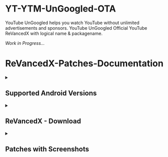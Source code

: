 # YT-YTM-UnGoogled-OTA
YouTube UnGoogled helps you watch YouTube without  unlimited advertisements and sponsors. YouTube UnGoogled Official YouTube ReVancedX with logical name &amp;  packagename.

_Work in Progress..._

# ReVancedX-Patches-Documentation

<details><summary>

## Supported Android Versions
</summary>

***Recommended android versions to installation for best compatibilty with revancedx patches.***

<details><summary>

#### YouTube ReVancedX - Android Versions
</summary>

```
Android 5
```
```
Android 6
```
```
Android 7
```
```
Android 8
```
```
Android 9
```
```
Android 10
```
```
Android 11
```
```
Android 12
```
```
Android 13
```
```
Android 14
```
```
Android 15
```

</details>

<details><summary>
  
#### YT Music ReVancedX - Android Versions
</summary>

```
Android 5
```
```
Android 6
```
```
Android 7
```
```
Android 8
```
```
Android 9
```
```
Android 10
```
```
Android 11
```
```
Android 12
```
```
Android 13
```
```
Android 14
```
```
Android 15
```
</details></details>

<details><summary>

## ReVancedX - Download
</summary>

> You may need to open README.md in browser to Find the Downloadable ReVancedX Releases.

ReVancedX|Supported|Link
:----|:----|:----
YouTube UnGoogled|Android 8~15|[Download](https://github.com/arghya339/YT-YTM-UnGoogled-OTA/releases/latest)
YouTube UnGoogled (Pre)|Android 8~15|[Download](https://github.com/arghya339/YT-YTM-UnGoogled-OTA/releases?q=YT+UnGoogled+prerelease%3Atrue&expanded=true)
YouTube UnGoogled A6-7|Android 6~7|[Download](https://github.com/arghya339/YT-YTM-UnGoogled-OTA/releases?q=YT+UnGoogled+A6-7&expanded=true)
YouTube UnGoogled A5|Android 5|[Download](https://github.com/arghya339/YT-YTM-UnGoogled-OTA/releases?q=YT+UnGoogled+A5+v16.40.36&expanded=true)
YT Music UnGoogled|Android 8~15|[Download](https://github.com/arghya339/YT-YTM-UnGoogled-OTA/releases?q=YTM+UnGoogled&expanded=true)
YT Music UnGoogled A7|Android 7|[Download](https://github.com/arghya339/YT-YTM-UnGoogled-OTA/releases?q=YTM+UnGoogled+A7&expanded=true)
YT Music UnGoogled|Android 5~6|[Download](https://github.com/arghya339/YT-YTM-UnGoogled-OTA/releases?q=YTM+UnGoogled+A5-6&expanded=true)

</details></details>

<details><summary>

## Patches with Screenshots
</summary>

***List of revancedx patches with screenshots. You may need to scroll to view the complete table.***

<details><summary>

#### YouTube ReVancedX
</summary>

| Patch | Description | Related Screenshots |
|:--------:|:--------------:|:-----------------:|
| `Add splash animation` | Adds old style splash animation. | [Screenshots](https://imgur.com/a/Ls6167p) |
| `Alternative thumbnails` | Adds options to replace video thumbnails using the DeArrow API or image captures from the video. | [Screenshots](https://imgur.com/a/facqljP) |
| `Ambient mode switch` | Adds an option to bypass the restrictions of ambient mode or disable it completely. | [Screenshots](https://imgur.com/a/qjNlGP3) |
| `Append time stamps information` | Adds an option to add the current video quality or playback speed in brackets next to the current time. | [Screenshots](https://imgur.com/a/QZoeBfT) |
| `Change player flyout panel toggles` | Adds an option to use text toggles instead of switch toggles within the additional settings menu. | [Screenshots](https://imgur.com/a/bTDUD4p) |
| `Change start page` | Adds an option to set which page the app opens in instead of the homepage. | [Screenshots](https://imgur.com/a/Xxeq0XD) |
| `Custom branding icon YouTube` | Change the YouTube launcher icon to the icon specified in options.json. | [Screenshots](https://imgur.com/a/J2RcciT) |
| `Custom branding name YouTube` | Rename the YouTube app to the name specified in options.json. | [Screenshots](https://imgur.com/a/uYAWf65) |
| `Custom double tap length` | Add custom 'double-tap to seek' values that are specified in the options.json. | [Screenshots](https://imgur.com/a/S1fyX9A) |
| `Custom package name` | Changes the package name for the non-root build to the name specified in options.json. | [Screenshots](https://imgur.com/a/DY0EMNI) |
| `Custom playback speed` | Adds options to customize available playback speeds. | [Screenshots](https://imgur.com/a/7dE1QiH) |
| `Custom player overlay opacity` | Adds an option to change the opacity of the video player background when player controls are visible. | [Screenshots](https://imgur.com/a/XMEbK6f) |
| `Custom seekbar color` | Adds an option to customize seekbar colors in video players and video thumbnails. | [Screenshots](https://imgur.com/a/wUBZNdH) |
| `Default playback speed` | Adds an option to set the default playback speed. | [Screenshots](https://imgur.com/a/x1YmkfG) |
| `Default video quality` | Adds an option to set the default video quality. | [Screenshots](https://imgur.com/a/hqY3SiN) |
| `Disable HDR video` | Adds options to disable HDR video. | [Screenshots](https://imgur.com/a/pbVp2g3) |
| `Disable QUIC protocol` | Adds an option to disable CronetEngine's QUIC protocol. | [Screenshots](https://imgur.com/a/CPNzSFq) |
| `Disable auto captions` | Adds an option to disable captions from being automatically enabled. | [Screenshots](https://imgur.com/a/rYqTjk1) |
| `Disable haptic feedback` | Adds an option to disable haptic feedback when swiping the video player. | [Screenshots](https://imgur.com/a/c0og6Ay) |
| `Disable landscape mode` | Adds an option to disable landscape mode when entering fullscreen. | [Screenshots](https://imgur.com/a/tJiXrmf) |
| `Disable pip notification` | Disable pip notification when you first launch pip mode. | [Screenshots](https://imgur.com/a/ZEPIdOW) |
| `Disable shorts on startup` | Adds an option to disable the Shorts player from resuming on app startup when Shorts were last being watched. | [Screenshots](https://imgur.com/a/GmsP5oK) |
| `Disable speed overlay` | Adds an option to disable 'Play at 2x speed' when pressing and holding in the video player. | [Screenshots](https://imgur.com/a/7eoHOSE) |
| `Disable update screen` | Adds an option to disable the "Update your app" screen that appears when using an outdated client. | [Screenshots](https://imgur.com/a/KXjAhrl) |
| `Enable bottom player gestures` | Adds an option to enter fullscreen when swiping down below the video player. | [Screenshots](https://imgur.com/a/3HDgrDg) |
| `Enable compact controls overlay` | Adds an option to make the fullscreen controls compact. | [Screenshots](https://imgur.com/a/gVc4uMQ) |
| `Enable debug logging` | Adds an option to enable debug logging. | [Screenshots](https://imgur.com/a/7mNOSsa) |
| `Enable external browser` | Adds an option to always open links in your browser instead of in the in-app-browser. | [Screenshots](https://imgur.com/a/Nm2mvzd) |
| `Enable gradient loading screen` | Adds an option to enable gradient loading screen. | [Screenshots](https://imgur.com/a/x9DTOAZ) |
| `Enable language switch` | Adds an option to enable or disable language switching toggle. | [Screenshots](https://imgur.com/a/ERg1coh) |
| `Enable minimized playback` | Enables minimized and background playback. | [Screenshots](https://imgur.com/a/ET3HcEx) |
| `Enable new splash animation` | Adds an option to enable a new type of splash animation. | [Screenshots](https://imgur.com/a/dtLaOYP) |
| `Enable new thumbnail preview` | Adds an option to enables the new seekbar thumbnails preview. | [Screenshots](https://imgur.com/a/lv2AxVP) |
| `Enable old quality layout` | Adds an option to restore the old video quality menu with specific video resolution options. | [Screenshots](https://imgur.com/a/v7HyezL) |
| `Enable open links directly` | Adds an option to skip over redirection URLs in external links. | [Screenshots](https://imgur.com/a/lMJqViC) |
| `Enable seekbar tapping` | Adds an option to enable tap-to-seek on the seekbar of the video player. | [Screenshots](https://imgur.com/a/PtA0tb3) |
| `Enable song search` | Adds an option to enable song search in the voice search screen. | [Screenshots](https://imgur.com/a/Ccnfbkh) |
| `Enable tablet mini player` | Adds an option to enable the tablet mini player layout. | [Screenshots](https://imgur.com/a/mLjsifI) |
| `Enable tablet navigation bar` | Adds an option to enable the tablet navigation bar. | [Screenshots](https://imgur.com/a/KUi3w7f) |
| `Enable wide search bar` | Adds an option to replace the search icon with a wide search bar. This will hide the YouTube logo when active. | [Screenshots](https://imgur.com/a/wG3Mx3S) |
| `Force fullscreen` | Adds an option to forcefully open videos in fullscreen. | [Screenshots](https://imgur.com/a/Pk9C0Ta) |
| `Force opus codec` | Adds an option to force the opus audio codec instead of the mp4a audio codec. | [Screenshots](https://imgur.com/a/coCGCKS) |
| `Force video codec` | Adds an option to force the video codec. | [Screenshots](https://imgur.com/a/aW2QPKG) |
| `Hide account menu` | Adds the ability to hide account menu elements using a custom filter in the account menu and You tab. | [Screenshots](https://imgur.com/a/MCvbnQu) |
| `Hide animated button background` | Hides the background of the pause and play animated buttons in the Shorts player. | [Screenshots](https://imgur.com/a/iqmYlgS) |
| `Hide auto player popup panels` | Adds an option to hide panels (such as live chat) from opening automatically. | [Screenshots](https://imgur.com/a/R3BHdAn) |
| `Hide autoplay button` | Adds an option to hide the autoplay button in the video player. | [Screenshots](https://imgur.com/a/9S3NUVx) |
| `Hide autoplay preview` | Adds an option to hide the autoplay preview container when in fullscreen. | [Screenshots](https://imgur.com/a/OhxdFY9) |
| `Hide button container` | Adds options to hide action buttons below the video player. | [Screenshots](https://imgur.com/a/pB2DkdJ) |
| `Hide captions button` | Adds an option to hide the captions button in the video player. | [Screenshots](https://imgur.com/a/iKc0ARk) |
| `Hide cast button` | Adds an option to hide the cast button. | [Screenshots](https://imgur.com/a/WNwI6Ve) |
| `Hide category bar` | Adds an option to hide the category bar in feeds. | [Screenshots](https://imgur.com/a/P7H2Edn) |
| `Hide channel avatar section` | Adds an option to hide the channel avatar section of the subscription feed. | [Screenshots](https://imgur.com/a/e0bU6sz) |
| `Hide channel profile components` | Adds an option to hide channel profile components. | [Screenshots](https://imgur.com/a/VHnjlYL) |
| `Hide channel watermark` | Adds an option to hide creator's watermarks in the video player. | [Screenshots](https://imgur.com/a/Hlj6967) |
| `Hide collapse button` | Adds an option to hide the collapse button in the video player. | [Screenshots](https://imgur.com/a/bI1Fuoh) |
| `Hide comment component` | Adds options to hide components related to comments. | [Screenshots](https://imgur.com/a/hTXpbSV) |
| `Hide crowdfunding box` | Adds an option to hide the crowdfunding box between the player and video description. | [Screenshots](https://imgur.com/a/WJlGhpq) |
| `Hide description components` | Adds an option to hide description components. | [Screenshots](https://imgur.com/a/xhIJoD6) |
| `Hide double tap overlay filter` | Hides the double tap dark filter layer. | [Screenshots](https://imgur.com/a/ualcmms) |
| `Hide end screen cards` | Adds an option to hide suggested video cards at the end of the video in the video player. | [Screenshots](https://imgur.com/a/50psTcB) |
| `Hide end screen overlay` | Adds an option to hide the overlay in fullscreen when swiping up and at the end of videos. | [Screenshots](https://imgur.com/a/t8x32O6) |
| `Hide feed flyout panel` | Adds the ability to hide feed flyout panel components using a custom filter. | [Screenshots](https://imgur.com/a/nf1UPHc) |
| `Hide filmstrip overlay` | Adds an option to hide filmstrip overlay in the video player. | [Screenshots](https://imgur.com/a/0f2sH10) |
| `Hide floating microphone` | Adds an option to hide the floating microphone button when searching. | [Screenshots](https://imgur.com/a/PX54fRG) |
| `Hide fullscreen panels` | Adds an option to hide panels such as live chat when in fullscreen. | [Screenshots](https://imgur.com/a/5e2Lxrx) |
| `Hide general ads` | Adds options to hide general ads. | [Screenshots](https://imgur.com/a/UfuiO7s) |
| `Hide handle` | Adds options to hide the handle in the account switcher and You tab. | [Screenshots](https://imgur.com/a/MfWO2Rr) |
| `Hide info cards` | Adds an option to hide info-cards in the video player. | [Screenshots](https://imgur.com/a/yKKXVDP) |
| `Hide latest videos button` | Adds options to hide latest videos button in home feed. | [Screenshots](https://imgur.com/a/P9uQry5) |
| `Hide layout components` | Adds options to hide general layout components. | [Screenshots](https://imgur.com/a/5BP009b) |
| `Hide load more button` | Adds an option to hide the button under videos that loads similar videos. | [Screenshots](https://imgur.com/a/jihDei9) |
| `Hide mix playlists` | Adds an option to hide mix playlists in feed. | [Screenshots](https://imgur.com/a/hzpefwO) |
| `Hide music button` | Adds an option to hide the YouTube Music button in the video player. | [Screenshots](https://imgur.com/a/KYu3bMj) |
| `Hide navigation buttons` | Adds options to hide and change navigation buttons (such as the Shorts button). | [Screenshots](https://imgur.com/a/TEHIhKt) |
| `Hide navigation label` | Adds an option to hide navigation bar labels. | [Screenshots](https://imgur.com/a/TzHnK8l) |
| `Hide player button background` | Hides the dark background surrounding the video player controls. | [Screenshots](https://imgur.com/a/7l2ExDA) |
| `Hide player flyout panel` | Adds options to hide player flyout panel components. | [Screenshots](https://imgur.com/a/ZYc7wRe) |
| `Hide previous next button` | Adds an option to hide the previous and next buttons in the video player. | [Screenshots](https://imgur.com/a/WNp9p4t) |
| `Hide search term thumbnail` | Adds an option to hide thumbnails in the search term history. | [Screenshots](https://imgur.com/a/YqIV8Cj) |
| `Hide seek message` | Adds an option to hide the 'Slide left or right to seek' or 'Release to cancel' message container in the video player. | [Screenshots](https://imgur.com/a/rQyBYg5) |
| `Hide seekbar` | Adds an option to hide the seekbar in video player and video thumbnails. | [Screenshots](https://imgur.com/a/qkVEocI) |
| `Hide shorts components` | Adds options to hide components related to YouTube Shorts. | [Screenshots](https://imgur.com/a/qbJO6yf) |
| `Hide snack bar` | Adds an option to hide the snack bar action popup. | [Screenshots](https://imgur.com/a/VBkD9LN) |
| `Hide suggested actions` | Adds an option to hide the suggested actions bar inside the player. | [Screenshots](https://imgur.com/a/CQ1gJS7) |
| `Hide suggested video overlay` | Adds an option to hide the suggested video overlay at the end of videos. | [Screenshots](https://imgur.com/a/o6iF7zy) |
| `Hide suggestions shelf` | Adds an option to hide the suggestions shelf in feed. | [Screenshots](https://imgur.com/a/mPOKZru) |
| `Hide time stamp` | Adds an option to hide the timestamp in the bottom left of the video player. | [Screenshots](https://imgur.com/a/9TxGuEE) |
| `Hide toolbar button` | Adds an option to hide the button in the toolbar. | [Screenshots](https://imgur.com/a/MCjVcpl) |
| `Hide tooltip content` | Hides the tooltip box that appears on first install. | [Screenshots](https://imgur.com/a/OAZ30Z5) |
| `Hide trending searches` | Adds an option to hide trending searches in the search bar. | [Screenshots](https://imgur.com/a/1VjVi3A) |
| `Hide video ads` | Adds an option to hide ads in the video player. | [Screenshots](https://imgur.com/a/Shr7JuB) |
| `Hide voice search button` | Hide voice search button in search bar. | [Screenshots](https://imgur.com/a/mPu54P0) |
| `Keep landscape mode` | Adds an option to keep landscape mode when turning the screen off and on in fullscreen. | [Screenshots](https://imgur.com/a/Y3Yj7dR) |
| `Layout switch` | Adds an option to trick dpi to use tablet or phone layout. | [Screenshots](https://imgur.com/a/16YQCJj) |
| `MaterialYou` | Enables MaterialYou theme for Android 12+. | [Screenshots](https://imgur.com/a/CzspOyn) |
| `MicroG support` | Allows ReVanced Extended to run without root and under a different package name with MicroG. | [Screenshots](https://imgur.com/a/HDh7OiC) |
| `Overlay buttons` | Adds an option to display overlay buttons in the video player. | [Screenshots](https://imgur.com/a/U6JexYB) |
| `Premium heading` | Show or hide the premium heading. | [Screenshots](https://imgur.com/a/8mqIHQ3) |
| `Quick actions components` | Adds options to hide and customize components below the seekbar in fullscreen. | [Screenshots](https://imgur.com/a/PADAsaL) |
| `Remove viewer discretion dialog` | Adds an option to remove the dialog that appears when opening a video that has been age-restricted by accepting it automatically. This does not bypass the age restriction. | [Screenshots](https://imgur.com/a/5Grvl0t) |
| `Return YouTube Dislike` | Shows the dislike count of videos using the Return YouTube Dislike API. | [Screenshots](https://imgur.com/a/mWj0eoj) |
| `Sanitize sharing links` | Adds an option to remove tracking query parameters from URLs when sharing links. | [Screenshots](https://imgur.com/a/mzdDNXD) |
| `Settings` | Applies mandatory patches to implement ReVanced Extended settings into the application. | [Screenshots](https://imgur.com/a/qZJN1p0) |
| `Shorts outline button` | Apply the outline icon to the action button of the Shorts player. | [Screenshots](https://imgur.com/a/VXJvZoM) |
| `SponsorBlock` | Integrates SponsorBlock which allows skipping video segments such as sponsored content. | [Screenshots](https://imgur.com/a/N7Z0CjM) |
| `Spoof app version` | Adds options to spoof the YouTube client version. This can be used to restore old UI elements and features. | [Screenshots](https://imgur.com/a/x5E6fF0) |
| `Spoof device dimensions` | Adds an option to spoof the device dimensions which unlocks higher video qualities if they aren't available on the device. | [Screenshots](https://imgur.com/a/JqLAN0f) |
| `Spoof player parameters` | Adds options to spoof player parameters to prevent playback issues. | [Screenshots](https://imgur.com/a/PykVGQ0) |
| `Swipe controls` | Adds options to enable and configure volume and brightness swipe controls. | [Screenshots](https://imgur.com/a/76uY3A9) |
| `Theme` | Change the app's theme to the values specified in options.json. | [Screenshots](https://imgur.com/a/4gsDQJS) |
| `Translations` | Add Crowdin translations for YouTube. | [Screenshots](https://imgur.com/a/S3dMP75) |
</details>

<details><summary>

#### YouTube Music ReVancedX
</summary>

| Patch | Description | Related Screenshots |
|:--------:|:--------------:|:-----------------:|
| `Amoled` | Applies a pure black theme to some components. | [Screenshots](https://imgur.com/a/PXnpWqK) |
| `Background play` | Enables playing music in the background. | [Screenshots](https://imgur.com/a/gZki03j) |
| `Bitrate default value` | Sets the audio quality to "Always High" when you first install the app. | [Screenshots](https://imgur.com/a/sL2k1m4) |
| `Certificate spoof` | Enables YouTube Music to work with Android Auto by spoofing the YouTube Music certificate. | [Screenshots](https://imgur.com/a/wYqUq6J) |
| `Change start page` | Adds an option to set which page the app opens in instead of the homepage. | [Screenshots](https://imgur.com/a/Xxeq0XD) |
| `Custom branding icon YouTube Music` | Changes the YouTube Music app icon to the icon specified in options.json. | [Screenshots](https://imgur.com/a/IvTQ5t4) |
| `Custom branding name YouTube Music` | Renames the YouTube Music app to the name specified in options.json. | [Screenshots](https://imgur.com/a/ExSTD82) |
| `Custom package name` | Changes the package name for the non-root build of YouTube and YouTube Music to the name specified in options.json. | [Screenshots](https://imgur.com/a/99sBIlq) |
| `Custom playback speed` | Adds an option to customize available playback speeds. | [Screenshots](https://imgur.com/a/a5xeckD) |
| `Disable auto captions` | Adds an option to disable captions from being automatically enabled. | [Screenshots](https://imgur.com/a/4PKAy9o) |
| `Disable overlay filter` | Removes the dark overlay when comment, share, save to playlist, and flyout panels are open. | [Screenshots](https://imgur.com/a/hcXHbQy) |
| `Enable black navigation bar` | Adds an option to set the navigation bar color to black. | [Screenshots](https://imgur.com/a/UK1YGZP) |
| `Enable color match player` | Adds an option to match the color of the miniplayer to the fullscreen player. Deprecated on YT Music 6.34.51+. | [Screenshots](https://imgur.com/a/F5mib6W) |
| `Enable compact dialog` | Adds an option to enable the compact flyout menu on phones. | [Screenshots](https://imgur.com/a/NstyglG) |
| `Enable custom filter` | Adds a custom filter which can be used to hide layout components. | [Screenshots](https://imgur.com/a/U308EWB) |
| `Enable debug logging` | Adds an option to enable debug logging. | [Screenshots](https://imgur.com/a/sqPwaM7) |
| `Enable force minimized player` | Adds an option to keep the miniplayer minimized even when another track is played. | [Screenshots](https://imgur.com/a/lqAV44p) |
| `Enable landscape mode` | Adds an option to enable landscape mode when rotating the screen on phones. | [Screenshots](https://imgur.com/a/1ZUpMZg) |
| `Enable minimized playback` | Enables playback in miniplayer for Kids music. | [Screenshots](https://imgur.com/a/6uOVWJp) |
| `Enable old player background` | Adds an option to return the player background to the old style. Deprecated on YT Music 6.34.51+. | [Screenshots](https://imgur.com/a/mCrcA34) |
| `Enable old player layout` | Adds an option to return the player layout to the old style. Deprecated on YT Music 6.31.55+. | [Screenshots](https://imgur.com/a/ClSxlkq) |
| `Enable old style library shelf` | Adds an option to return the library tab to the old style. | [Screenshots](https://imgur.com/a/Yt24FKq) |
| `Enable old style miniplayer` | Adds an option to return the miniplayer to the old style. | [Screenshots](https://imgur.com/a/jH46Cvo) |
| `Enable opus codec` | Adds an option use the opus audio codec instead of the mp4a audio codec. | [Screenshots](https://imgur.com/a/uRdhxbI) |
| `Enable playback speed` | Adds an option to add a playback speed button to the flyout panel. | [Screenshots](https://imgur.com/a/OcnROfW) |
| `Enable zen mode` | Adds an option to change the player background to light grey to reduce eye strain. Deprecated on YT Music 6.34.51+. | [Screenshots](https://imgur.com/a/KX7jYRi) |
| `Exclusive audio playback` | Unlocks the option to play music without video. | [Screenshots](https://imgur.com/a/WdZHw3M) |
| `Hide account menu` | Adds the ability to hide account menu elements using a custom filter. | [Screenshots](https://imgur.com/a/cGwYIYB) |
| `Hide action bar component` | Adds options to hide action bar components and replace the offline download button with an external download button. | [Screenshots](https://imgur.com/a/zzoDqcJ) |
| `Hide button shelf` | Adds an option to hide the button shelf from the homepage and explore tab. | [Screenshots](https://imgur.com/a/h0408Yl) |
| `Hide carousel shelf` | Adds an option to hide the carousel shelf from the homepage and explore tab. | [Screenshots](https://imgur.com/a/RkAIZkF) |
| `Hide cast button` | Adds an option to hide the cast button. | [Screenshots](https://imgur.com/a/NRNKGQG) |
| `Hide category bar` | Adds an option to hide the category bar. | [Screenshots](https://imgur.com/a/dCWHZmu) |
| `Hide channel guidelines` | Adds an option to hide the channel guidelines at the top of the comments section. | [Screenshots](https://imgur.com/a/EEs5Mw7) |
| `Hide double tap overlay filter` | Removes the dark overlay when double-tapping to seek. | [Screenshots](https://imgur.com/a/x4Wy1P5) |
| `Hide emoji picker and time stamp` | Adds an option to hide the emoji picker and time stamp when typing comments. | [Screenshots](https://imgur.com/a/1K2OF8S) |
| `Hide flyout panel` | Adds options to hide flyout panel components. | [Screenshots](https://imgur.com/a/Sh2m1o4) |
| `Hide fullscreen share button` | Adds an option to hide the share button in the fullscreen player. | [Screenshots](https://imgur.com/a/fUSE3az) |
| `Hide general ads` | Adds options to hide general ads. | [Screenshots](https://imgur.com/a/HCIlRvI) |
| `Hide get premium` | Hides the "Get Music Premium" label from the account menu and settings. | [Screenshots](https://imgur.com/a/xUfdCHx) |
| `Hide handle` | Adds an option to hide the handle in the account menu. | [Screenshots](https://imgur.com/a/1pWTF1I) |
| `Hide history button` | Adds an option to hide the history button in the toolbar. | [Screenshots](https://imgur.com/a/Vjg7zO9) |
| `Hide navigation bar component` | Adds options to hide navigation bar components. | [Screenshots](https://imgur.com/a/yAbWEZn) |
| `Hide new playlist button` | Adds an option to hide the "New playlist" button in the library. | [Screenshots](https://imgur.com/a/RaANMid) |
| `Hide player overlay filter` | Removes the dark overlay when single-tapping player. | [Screenshots](https://imgur.com/a/EUllPdI) |
| `Hide playlist card` | Adds an option to hide the playlist card from the homepage. | [Screenshots](https://imgur.com/a/W6pxiuQ) |
| `Hide taste builder` | Hides the "Tell us which artists you like" card from the homepage. | [Screenshots](https://imgur.com/a/vLXUsph) |
| `Hide terms container` | Adds an option to hide the terms of service container in the account menu. | [Screenshots](https://imgur.com/a/t1AdWgr) |
| `Hide tooltip content` | Hides the tooltip box that appears when opening the app for the first time. | [Screenshots](https://imgur.com/a/QEnPT4w) |
| `Hide voice search button` | Hides the voice search button in the search bar. | [Screenshots](https://imgur.com/a/Q2k01ZW) |
| `MicroG support` | Allows YouTube Music to run without root and under a different package name with MicroG. | [Screenshots](https://imgur.com/a/HDh7OiC) |
| `Remember playback speed` | Adds an option to remember the last playback speed selected. | [Screenshots](https://imgur.com/a/gB7ItMO) |
| `Remember repeat state` | Adds an option to remember the state of the repeat toggle. | [Screenshots](https://imgur.com/a/94ODu8x) |
| `Remember shuffle state` | Adds an option to remember the state of the shuffle toggle. | [Screenshots](https://imgur.com/a/iAFCcSU) |
| `Remember video quality` | Adds an option to remember the last video quality selected. | [Screenshots](https://imgur.com/a/olwfVCf) |
| `Remove viewer discretion dialog` | Adds an option to remove the dialog that appears when opening a video that has been age-restricted by accepting it automatically. This does not bypass the age restriction. | [Screenshots](https://imgur.com/a/II6pHxE) |
| `Replace cast button` | Adds an option to replace the cast button in the player with the "Open music" button. | [Screenshots](https://imgur.com/a/O1cL4lb) |
| `Replace dismiss queue` | Adds an option to replace "Dismiss queue" with "Watch on YouTube" in the flyout menu. | [Screenshots](https://imgur.com/a/rF6bOcF) |
| `Return YouTube Dislike` | Adds an option to show the dislike count of songs using the Return YouTube Dislike API. | [Screenshots](https://imgur.com/a/MP5dNyn) |
| `Sanitize sharing links` | Adds an option to remove tracking query parameters from URLs when sharing links. | [Screenshots](https://imgur.com/a/ShH374i) |
| `Settings` | Adds ReVanced Extended settings to YouTube Music. | [Screenshots](https://imgur.com/a/prYgamZ) |
| `SponsorBlock` | Adds options to enable and configure SponsorBlock, which can skip undesired video segments such as non-music sections. | [Screenshots](https://imgur.com/a/4vCZIAk) |
| `Spoof app version` | Adds options to spoof the YouTube Music client version. This can remove the radio mode restriction in Canadian regions or disable real-time lyrics. | [Screenshots](https://imgur.com/a/oJ1Y60L) |
| `Translations` | Adds Crowdin translations for YouTube Music. | [Screenshots](https://imgur.com/a/tVIibVh) |
</details>
